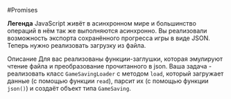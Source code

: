 #Promises



**Легенда**
JavaScript живёт в асинхронном мире и большинство операций в нём так же выполняются асинхронно. Вы реализовали возможность экспорта сохранённого прогресса игры в виде JSON. Теперь нужно реализовать загрузку из файла.

Описание
Для вас реализованы функции-заглушки, которая эмулируют чтение файла и преобразование прочитанного в json. Ваша задача - реализовать класс ```GameSavingLoader``` с методом ```load```, который загружает данные (с помощью функции ```read```), парсит их (с помощью функции ```json()```) и создаёт объект типа ```GameSaving```.

